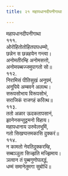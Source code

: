 ```yaml
---
title: २१ महापधानदीपनीगाथा

---
```

महापधानदीपनीगाथा  
१११.  
ओरोहितोतोहितपापधम्मो,  
छन्नेन स छन्नहयेन गन्त्वा।  
अनोमतीरम्हि अनोमसत्तो,  
अनोमपब्बज्जमुपागतो सो॥  
११२.  
निरामिसं पीतिसुखं अनूपमं,  
अनूपिये अम्बवने अलत्थ।  
सरूपसोभाय विरूपसोभं,  
सराजिकं राजगहं करित्थ॥  
११३.  
ततो अळार ऊदकतापसानं,  
झानेनसन्तुट्ठमनो विहाय।  
महापधानाय उरुवेलभूमिं,  
गतो सिखप्पत्तमकासि दुक्करं॥  
११४.  
न कामतो नेवतिदुक्करम्हि,  
सब्बञ्ञुता सिज्झति मज्झिमाय।  
ञत्वान तं पुब्बगुणोपलद्धं,  
धम्मं समानेतुमगा सुबोधिं॥  